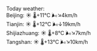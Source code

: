 Today weather:  
Beijing: ☀️   🌡️+11°C 🌬️↘4km/h  
Tianjin: ☀️   🌡️+12°C 🌬️↓19km/h  
Shijiazhuang: ☀️   🌡️+8°C 🌬️↘7km/h  
Tangshan: ☀️   🌡️+13°C 🌬️↘10km/h  
